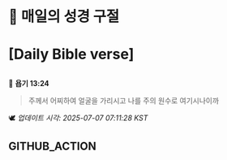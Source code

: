 # 🙏 매일의 성경 구절
# [Daily Bible verse]
##
<!-- START_BIBLE_VERSE -->
📖 **욥기 13:24**
> 주께서 어찌하여 얼굴을 가리시고 나를 주의 원수로 여기시나이까

🕊️ _업데이트 시각: 2025-07-07 07:11:28 KST_
  <!-- END_BIBLE_VERSE -->
## GITHUB_ACTION
